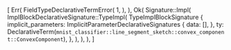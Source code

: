 [
    Err(
        FieldTypeDeclarativeTermError(
            1,
        ),
    ),
    Ok(
        Signature::Impl(
            ImplBlockDeclarativeSignature::TypeImpl(
                TypeImplBlockSignature {
                    implicit_parameters: ImplicitParameterDeclarativeSignatures {
                        data: [],
                    },
                    ty: DeclarativeTerm(`mnist_classifier::line_segment_sketch::convex_component::ConvexComponent`),
                },
            ),
        ),
    ),
]